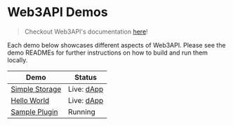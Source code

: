 # Web3API Demos  

> Checkout Web3API's documentation [here](https://docs.web3api.dev)!

Each demo below showcases different aspects of Web3API. Please see the demo READMEs for further instructions on how to build and run them locally.  

| Demo | Status |  
|------|--------|  
| [Simple Storage](./simple-storage) | Live: [dApp](https://demo.simplestorage.web3api.dev/) |  
| [Hello World](./hello-world) | Live: [dApp](https://demo.helloworld.web3api.dev/) |  
| [Sample Plugin](./sample-plugin) | Running |  
